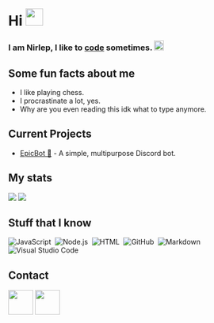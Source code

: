 <h1>Hi <img src="https://cdn.discordapp.com/emojis/558719629967491094.gif" height="35px"></h1>

<h3> I am Nirlep, I like to <a href="https://dis.gd/threads">code</a> sometimes. <img src="https://cdn.discordapp.com/emojis/762039243518115880.gif" height="20px"></h3>

<h2>Some fun facts about me</h2>
<ul>
  <li>I like playing chess.</li>
  <li>I procrastinate a lot, yes.</li>
  <li>Why are you even reading this idk what to type anymore.</li>
</ul>

<h2>Current Projects</h2>
<ul>
  <li><a href="https://epic-bot.com">EpicBot 🏅</a> - A simple, multipurpose Discord bot.</li>
</ul>

<h2>My stats</h2>

<img src="https://github-readme-stats.vercel.app/api?username=tazhys&show_icons=true&theme=radical&count_private=true&include_all_commits=true">
<img src="https://github-readme-stats.vercel.app/api/top-langs/?username=tazhys&theme=radical&layout=compact">

<h2>Stuff that I know</h2>

![JavaScript](https://img.shields.io/badge/-JavaScript-05122A?style=flat&logo=javascript)&nbsp;
![Node.js](https://img.shields.io/badge/-Node.js-05122A?style=flat&logo=node.js)&nbsp;
![HTML](https://img.shields.io/badge/-HTML-05122A?style=flat&logo=HTML5)&nbsp;
![GitHub](https://img.shields.io/badge/-GitHub-05122A?style=flat&logo=github)&nbsp;
![Markdown](https://img.shields.io/badge/-Markdown-05122A?style=flat&logo=markdown)&nbsp;
![Visual Studio Code](https://img.shields.io/badge/-Visual%20Studio%20Code-05122A?style=flat&logo=visual-studio-code&logoColor=007ACC)&nbsp;

<h2>Contact</h2>

<a href="https://discord.gg/WxwvTB2XKs"><img src="https://www.freepnglogos.com/uploads/discord-logo-png/discord-logo-logodownload-download-logotipos-1.png" height="50px"></a> <a href="https://twitter.com/Tazhys"><img src="https://1000logos.net/wp-content/uploads/2017/06/Twitter-Logo.png" height="50px"></a>
